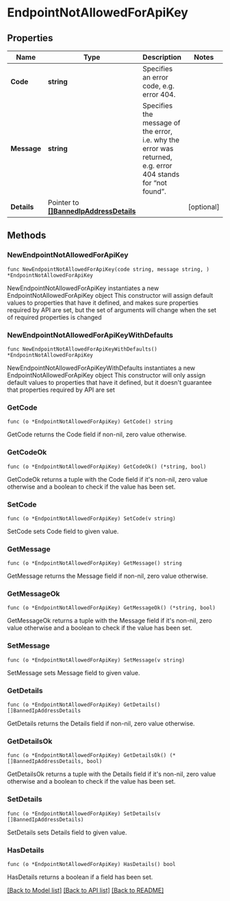# EndpointNotAllowedForApiKey

## Properties

Name | Type | Description | Notes
------------ | ------------- | ------------- | -------------
**Code** | **string** | Specifies an error code, e.g. error 404. | 
**Message** | **string** | Specifies the message of the error, i.e. why the error was returned, e.g. error 404 stands for “not found”. | 
**Details** | Pointer to [**[]BannedIpAddressDetails**](BannedIpAddressDetails.md) |  | [optional] 

## Methods

### NewEndpointNotAllowedForApiKey

`func NewEndpointNotAllowedForApiKey(code string, message string, ) *EndpointNotAllowedForApiKey`

NewEndpointNotAllowedForApiKey instantiates a new EndpointNotAllowedForApiKey object
This constructor will assign default values to properties that have it defined,
and makes sure properties required by API are set, but the set of arguments
will change when the set of required properties is changed

### NewEndpointNotAllowedForApiKeyWithDefaults

`func NewEndpointNotAllowedForApiKeyWithDefaults() *EndpointNotAllowedForApiKey`

NewEndpointNotAllowedForApiKeyWithDefaults instantiates a new EndpointNotAllowedForApiKey object
This constructor will only assign default values to properties that have it defined,
but it doesn't guarantee that properties required by API are set

### GetCode

`func (o *EndpointNotAllowedForApiKey) GetCode() string`

GetCode returns the Code field if non-nil, zero value otherwise.

### GetCodeOk

`func (o *EndpointNotAllowedForApiKey) GetCodeOk() (*string, bool)`

GetCodeOk returns a tuple with the Code field if it's non-nil, zero value otherwise
and a boolean to check if the value has been set.

### SetCode

`func (o *EndpointNotAllowedForApiKey) SetCode(v string)`

SetCode sets Code field to given value.


### GetMessage

`func (o *EndpointNotAllowedForApiKey) GetMessage() string`

GetMessage returns the Message field if non-nil, zero value otherwise.

### GetMessageOk

`func (o *EndpointNotAllowedForApiKey) GetMessageOk() (*string, bool)`

GetMessageOk returns a tuple with the Message field if it's non-nil, zero value otherwise
and a boolean to check if the value has been set.

### SetMessage

`func (o *EndpointNotAllowedForApiKey) SetMessage(v string)`

SetMessage sets Message field to given value.


### GetDetails

`func (o *EndpointNotAllowedForApiKey) GetDetails() []BannedIpAddressDetails`

GetDetails returns the Details field if non-nil, zero value otherwise.

### GetDetailsOk

`func (o *EndpointNotAllowedForApiKey) GetDetailsOk() (*[]BannedIpAddressDetails, bool)`

GetDetailsOk returns a tuple with the Details field if it's non-nil, zero value otherwise
and a boolean to check if the value has been set.

### SetDetails

`func (o *EndpointNotAllowedForApiKey) SetDetails(v []BannedIpAddressDetails)`

SetDetails sets Details field to given value.

### HasDetails

`func (o *EndpointNotAllowedForApiKey) HasDetails() bool`

HasDetails returns a boolean if a field has been set.


[[Back to Model list]](../README.md#documentation-for-models) [[Back to API list]](../README.md#documentation-for-api-endpoints) [[Back to README]](../README.md)


